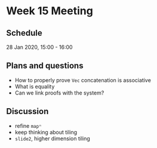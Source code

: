 # Week 15 Meeting
## Schedule
28 Jan 2020, 15:00 - 16:00

## Plans and questions
* How to properly prove `Vec` concatenation is associative
* What is equality
* Can we link proofs with the system?

## Discussion
* refine `mapⁿ`
* keep thinking about tiling
* `slide2`, higher dimension tiling